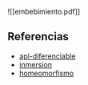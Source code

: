 ![[embebimiento.pdf]]

## Referencias
- [apl-diferenciable](./apl-diferenciable.md)
- [inmersion](./inmersion.md)
- [homeomorfismo](./homeomorfismo.md)
